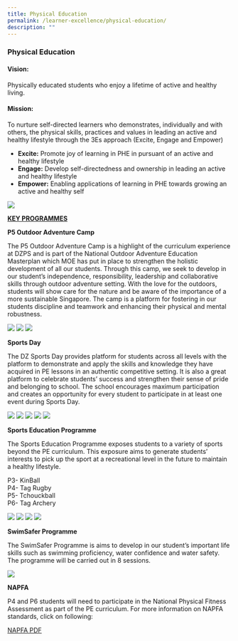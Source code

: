 ```yaml
---
title: Physical Education
permalink: /learner-excellence/physical-education/
description: ""
---
```

### Physical Education

#### Vision:

Physically educated students who enjoy a lifetime of active and healthy living.

#### Mission:

To nurture self-directed learners who demonstrates, individually and with others, the physical skills, practices and values in leading an active and healthy lifestyle  through the 3Es approach (Excite, Engage and Empower)

* **Excite:** Promote joy of learning in PHE in pursuant of an active and healthy lifestyle
* **Engage:** Develop self-directedness and ownership in leading an active and healthy lifestyle
* **Empower:** Enabling applications of learning in PHE towards growing an active and healthy self

![](/images/PE01.jpg)

<u>**KEY PROGRAMMES**</u>

**P5 Outdoor Adventure Camp**

The P5 Outdoor Adventure Camp is a highlight of the curriculum experience at DZPS and is part of the National Outdoor Adventure Education Masterplan which MOE has put in place to strengthen the holistic development of all our students.  Through this camp, we seek to develop in our student’s independence, responsibility, leadership and collaborative skills through outdoor adventure setting. With the love for the outdoors, students will show care for the nature and be aware of the importance of a more sustainable Singapore. The camp is a platform for fostering in our students discipline and teamwork and enhancing their physical and mental robustness. 

![](/images/PE02.jpg)
![](/images/PE03.jpg)
![](/images/PE04.jpg)


**Sports Day**

The DZ Sports Day provides platform for students across all levels with the platform to demonstrate and apply the skills and knowledge they have acquired in PE lessons in an authentic competitive setting. It is also a great platform to celebrate students’ success and strengthen their sense of pride and belonging to school. The school encourages maximum participation and creates an opportunity for every student to participate in at least one event during Sports Day. 

![](/images/SportDay%20(1).png)
![](/images/SportDay%20(2).png)
![](/images/SportDay%20(3).jpg)
![](/images/SportDay%20(4).png)
![](/images/SportDay%20(5).png)


**Sports Education Programme**

The Sports Education Programme exposes students to a variety of sports beyond the PE curriculum. This exposure aims to generate students’ interests to pick up the sport at a recreational level in the future to maintain a healthy lifestyle.

P3- KinBall<br>
P4- Tag Rugby<br>
P5- Tchouckball<br>
P6- Tag Archery

![](/images/PE05.jpg)
![](/images/PE06.jpg)
![](/images/PE07.jpg)
![](/images/PE08.jpg)


**SwimSafer Programme**

The SwimSafer Programme is aims to develop in our student’s important life skills such as swimming proficiency, water confidence and water safety. The programme will be carried out in 8 sessions.

![](/images/PE09.jpg)


**NAPFA**

P4 and P6 students will need to participate in the National Physical Fitness Assessment as part of the PE curriculum. For more information on NAPFA standards, click on following:

[NAPFA PDF](/files/NAPFA%20STANDARDS%20Pri%20(%20from%202006)_with%20Performance%20Band.pdf)